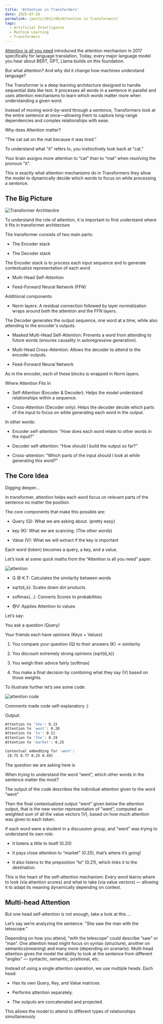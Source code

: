 ```yaml
---
title: 'Attention in Transformers'
date: 2025-07-26
permalink: /posts/2012/08/Attention in Transformers/
tags:
  - Artificial Intelligence
  - Machine Learning
  - Transformers
---
```


[Attention is all you need](https://arxiv.org/pdf/1706.03762) introduced the attention mechanism in 2017 specifically for language translation, Today, every major language model you hear about BERT, GPT, Llama builds on this foundation.

But what attention? And why did it change how machines understand language?

The Transformer is a deep learning architecture designed to handle sequential data like text. It processes all words in a sentence in parallel and uses attention mechanisms to learn which words matter more when understanding a given word.

Instead of moving word-by-word through a sentence, Transformers look at the entire sentence at once—allowing them to capture long-range dependencies and complex relationships with ease.

Why does Attention matter?

“The cat sat on the mat because it was tired.”

To understand what "it" refers to, you instinctively look back at "cat."  

Your brain assigns more attention to “cat” than to “mat” when resolving the pronoun "it".

This is exactly what attention mechanisms do in Transformers they allow the model to dynamically decide which words to focus on while processing a sentence.

## The Big Picture

![Transformer Architectire](https://cdn-images-1.medium.com/max/900/0*eypQiRGVaHAVY4PY.png)

To understand the role of attention, it is important to first understand where it fits in transformer architecture

The transformer consists of two main parts:

- The Encoder stack

- The Decoder stack

The Encoder stack is to process each input sequence and to generate contextualize representation of each word

- Multi-Head Self-Attention

- Feed-Forward Neural Network (FFN)

Additional components:

- Norm layers: A residual connection followed by layer normalization wraps around both the attention and the FFN layers.

The Decoder generates the output sequence, one word at a time, while also attending to the encoder's outputs.

- Masked Multi-Head Self-Attention: Prevents a word from attending to future words (ensures causality in autoregressive generation).

- Multi-Head Cross-Attention: Allows the decoder to attend to the encoder outputs.

- Feed-Forward Neural Network

As in the encoder, each of these blocks is wrapped in Norm layers.

Where Attention Fits In

- Self-Attention (Encoder & Decoder): Helps the model understand relationships within a sequence.

- Cross-Attention (Decoder only): Helps the decoder decide which parts of the input to focus on while generating each word in the output.

In other words:

- Encoder self-attention: “How does each word relate to other words in the input?”

- Decoder self-attention: “How should I build the output so far?”

- Cross-attention: “Which parts of the input should I look at while generating this word?”

## The Core Idea

Digging deeper…

In transformer, attention helps each word focus on relevant parts of the sentence no matter the position.

The core components that make this possible are:

- Query (Q): What we are asking about. (pretty easy)

- key (K): What we are scanning. (The other words)
 
- Value (V): What we will extract if the key is important

Each word (token) becomes a query, a key, and a value.

Let’s look at some quick maths from the “Attention is all you need” paper.

![attention](https://cdn-images-1.medium.com/max/900/0*3uDxU_CVSzMpfAoY.png)

- Q @ K.T: Calculates the similarity between words

- sqrt(d_k): Scales down dot products.

- softmax(…): Converts Scores to probabilities 

- @V: Applies Attention to values

Let’s say:

You ask a question (Query)

Your friends each have opinions (Keys + Values)

1. You compare your question (Q) to their answers (K) → similarity

2. You discount extremely strong opinions (sqrt(d_k))

3. You weigh their advice fairly (softmax)

4. You make a final decision by combining what they say (V) based on those weights.

To illustrate further let’s see some code:

![attention code](https://cdn-images-1.medium.com/max/900/0*MMBWrtL2CLTwHz1e.png)

Comments made code self-explanatory :)

Output:

```bash
Attention to 'She': 0.15
Attention to 'went': 0.20
Attention to 'to': 0.21
Attention to 'the': 0.19
Attention to 'market': 0.25

Contextual embedding for 'went':
 [0.75 0.77 0.25 0.49]
```

The question we are asking here is

When trying to understand the word “went”, which other words in the sentence matter the most?

The output of the code describes the individual attention given to the word “went”

Then the final contextualized output “went” given below the attention output, that is the new vector representation of “went”, computed as weighted sum of all the value vectors (V), based on how much attention was given to each token.

If each word were a student in a discussion group, and "went" was trying to understand its own role:

- It listens a little to itself (0.20)

- It pays close attention to “market” (0.25), that’s where it’s going!

- It also listens to the preposition “to” (0.21), which links it to the destination.

This is the heart of the self-attention mechanism: Every word learns where to look (via attention scores) and what to take (via value vectors) — allowing it to adapt its meaning dynamically depending on context.

## Multi-head Attention

But one head self-attention is not enough, take a look at this … 

Let’s say we’re analyzing the sentence: "She saw the man with the telescope."

Depending on how you attend, “with the telescope” could describe “saw” or “man”. One attention head might focus on syntax (structure), another on semantics(meaning) and many more (depending on scenario). Multi-head attention gives the model the ability to look at the sentence from different "angles" — syntactic, semantic, positional, etc.

Instead of using a single attention operation, we use multiple heads. Each head:

- Has its own Query, Key, and Value matrices.

- Performs attention separately.

- The outputs are concatenated and projected.

This allows the model to attend to different types of relationships simultaneously